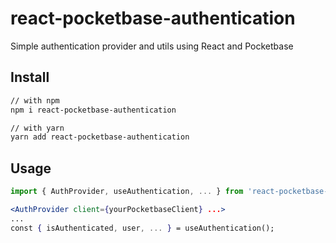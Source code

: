 # react-pocketbase-authentication

Simple authentication provider and utils using React and Pocketbase

## Install

```bash
// with npm
npm i react-pocketbase-authentication

// with yarn
yarn add react-pocketbase-authentication
```

## Usage

```jsx
import { AuthProvider, useAuthentication, ... } from 'react-pocketbase-authentication';

<AuthProvider client={yourPocketbaseClient} ...>
...
const { isAuthenticated, user, ... } = useAuthentication();
```
